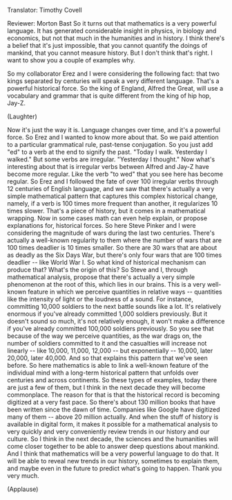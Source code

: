 

Translator: Timothy Covell

Reviewer: Morton Bast
So it turns out that mathematics is a very powerful language.
It has generated considerable insight in physics,
in biology and economics,
but not that much in the humanities and in history.
I think there&#39;s a belief that it&#39;s just impossible,
that you cannot quantify the doings of mankind,
that you cannot measure history.
But I don&#39;t think that&#39;s right.
I want to show you a couple of examples why.

So my collaborator Erez and I were considering the following fact:
that two kings separated by centuries
will speak a very different language.
That&#39;s a powerful historical force.
So the king of England, Alfred the Great,
will use a vocabulary and grammar
that is quite different from the king of hip hop, Jay-Z.

(Laughter)

Now it&#39;s just the way it is.
Language changes over time, and it&#39;s a powerful force.
So Erez and I wanted to know more about that.
So we paid attention to a particular grammatical rule, past-tense conjugation.
So you just add &quot;ed&quot; to a verb at the end to signify the past.
&quot;Today I walk. Yesterday I walked.&quot;
But some verbs are irregular.
&quot;Yesterday I thought.&quot;
Now what&#39;s interesting about that
is irregular verbs between Alfred and Jay-Z have become more regular.
Like the verb &quot;to wed&quot; that you see here has become regular.
So Erez and I followed the fate of over 100 irregular verbs
through 12 centuries of English language,
and we saw that there&#39;s actually a very simple mathematical pattern
that captures this complex historical change,
namely, if a verb is 100 times more frequent than another,
it regularizes 10 times slower.
That&#39;s a piece of history, but it comes in a mathematical wrapping.
Now in some cases math can even help explain,
or propose explanations for, historical forces.
So here Steve Pinker and I
were considering the magnitude of wars during the last two centuries.
There&#39;s actually a well-known regularity to them
where the number of wars that are 100 times deadlier
is 10 times smaller.
So there are 30 wars that are about as deadly as the Six Days War,
but there&#39;s only four wars that are 100 times deadlier --
like World War I.
So what kind of historical mechanism can produce that?
What&#39;s the origin of this?
So Steve and I, through mathematical analysis,
propose that there&#39;s actually a very simple phenomenon at the root of this,
which lies in our brains.
This is a very well-known feature
in which we perceive quantities in relative ways --
quantities like the intensity of light or the loudness of a sound.
For instance, committing 10,000 soldiers to the next battle sounds like a lot.
It&#39;s relatively enormous if you&#39;ve already committed 1,000 soldiers previously.
But it doesn&#39;t sound so much,
it&#39;s not relatively enough, it won&#39;t make a difference
if you&#39;ve already committed 100,000 soldiers previously.
So you see that because of the way we perceive quantities,
as the war drags on,
the number of soldiers committed to it and the casualties
will increase not linearly --
like 10,000, 11,000, 12,000 --
but exponentially -- 10,000, later 20,000, later 40,000.
And so that explains this pattern that we&#39;ve seen before.
So here mathematics is able to link a well-known feature of the individual mind
with a long-term historical pattern
that unfolds over centuries and across continents.
So these types of examples, today there are just a few of them,
but I think in the next decade they will become commonplace.
The reason for that is that the historical record
is becoming digitized at a very fast pace.
So there&#39;s about 130 million books
that have been written since the dawn of time.
Companies like Google have digitized many of them --
above 20 million actually.
And when the stuff of history is available in digital form,
it makes it possible for a mathematical analysis
to very quickly and very conveniently
review trends in our history and our culture.
So I think in the next decade,
the sciences and the humanities will come closer together
to be able to answer deep questions about mankind.
And I think that mathematics will be a very powerful language to do that.
It will be able to reveal new trends in our history,
sometimes to explain them,
and maybe even in the future to predict what&#39;s going to happen.
Thank you very much.

(Applause)

